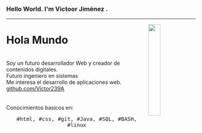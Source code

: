 ### Hello World. I'm Victoor Jiménez .
---
<p>
  <img src="https://www.icegif.com/wp-content/uploads/2022/01/icegif-675.gif" align="right" width="25%"/>
  <samp>
    <h1>Hola Mundo</h1>
    <br>Soy un futuro desarrollador Web y creador de contenidos digitales.
    <br>Futuro ingeniero en sistemas
    <br>Me interesa el desarrollo de aplicaciones web.
    <br> <a href="github.com/Victor239A">github.com/Victor239A</a>
    </samp>
   <br>
  <br>
    <br> Conocimientos basicos en:
  <p align="center">
    <samp>
#html, #css, #git, #Java, #SQL, #BASH, #linux
     </samp>
    <br>
  </p>
  
</p>

